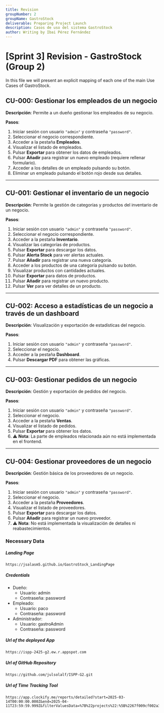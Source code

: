 ```yaml
---
title: Revision
groupNumber: 2
groupName: GastroStock
deliverable: Preparing Project Launch
description: Casos de uso del sistema GastroStock
author: Writing by Ibai Pérez Fernández
---
```


# [Sprint 3] Revision - GastroStock (Group 2)

In this file we will present an explicit mapping of each one of the main Use Cases of GastroStock.

## CU-000: Gestionar los empleados de un negocio

**Descripción**: Permite a un dueño gestionar los empleados de su negocio.

**Pasos**:
1. Iniciar sesión con usuario `"admin"` y contraseña `"password"`.
2. Seleccionar el negocio correspondiente.
3. Acceder a la pestaña **Empleados**.
4. Visualizar el listado de empleados.
5. Pulsar **Exportar** para obtener los datos de empleados.
6. Pulsar **Añadir** para registrar un nuevo empleado (requiere rellenar formulario).
7. Acceder a los detalles de un empleado pulsando su botón.
8. Eliminar un empleado pulsando el botón rojo desde sus detalles.

---

## CU-001: Gestionar el inventario de un negocio

**Descripción**: Permite la gestión de categorías y productos del inventario de un negocio.

**Pasos**:
1. Iniciar sesión con usuario `"admin"` y contraseña `"password"`.
2. Seleccionar el negocio correspondiente.
3. Acceder a la pestaña **Inventario**.
4. Visualizar las categorías de productos.
5. Pulsar **Exportar** para descargar los datos.
6. Pulsar **Alerta Stock** para ver alertas actuales.
7. Pulsar **Añadir** para registrar una nueva categoría.
8. Acceder a los productos de una categoría pulsando su botón.
9. Visualizar productos con cantidades actuales.
10. Pulsar **Exportar** para datos de productos.
11. Pulsar **Añadir** para registrar un nuevo producto.
12. Pulsar **Ver** para ver detalles de un producto.

---

## CU-002: Acceso a estadísticas de un negocio a través de un dashboard

**Descripción**: Visualización y exportación de estadísticas del negocio.

**Pasos**:
1. Iniciar sesión con usuario `"admin"` y contraseña `"password"`.
2. Seleccionar el negocio.
3. Acceder a la pestaña **Dashboard**.
4. Pulsar **Descargar PDF** para obtener las gráficas.

---

## CU-003: Gestionar pedidos de un negocio

**Descripción**: Gestión y exportación de pedidos del negocio.

**Pasos**:
1. Iniciar sesión con usuario `"admin"` y contraseña `"password"`.
2. Seleccionar el negocio.
3. Acceder a la pestaña **Ventas**.
4. Visualizar el listado de pedidos.
5. Pulsar **Exportar** para obtener los datos.
6. ⚠️ **Nota**: La parte de empleados relacionada aún no está implementada en el frontend.

---

## CU-004: Gestionar proveedores de un negocio

**Descripción**: Gestión básica de los proveedores de un negocio.

**Pasos**:
1. Iniciar sesión con usuario `"admin"` y contraseña `"password"`.
2. Seleccionar el negocio.
3. Acceder a la pestaña **Proveedores**.
4. Visualizar el listado de proveedores.
5. Pulsar **Exportar** para descargar los datos.
6. Pulsar **Añadir** para registrar un nuevo proveedor.
7. ⚠️ **Nota**: No está implementada la visualización de detalles ni reabastecimientos.


### Necessary Data

##### Landing Page

    https://jsalasm5.github.io/GastroStock_LandingPage

##### Credentials

- Dueño:
    - Usuario: admin
    - Contraseña: password
- Empleado:
    - Usuario: paco
    - Contraseña: password
- Administrador:
    - Usuario: gastroAdmin
    - Contraseña: password

##### Url of the deployed App

    https://ispp-2425-g2.ew.r.appspot.com

##### Url of GitHub Repository

    https://github.com/julsolalf/ISPP-G2.git

##### Url of Time Tracking Tool

    https://app.clockify.me/reports/detailed?start=2025-03-14T00:00:00.000Z&end=2025-04-11T23:59:59.999Z&filterValuesData=%7B%22projects%22:%5B%2267f009cf002a3d02a259a604%22,%2267e6c9ef007aaf14ddb07163%22%5D%7D&filterOptions=%7B%22projects%22:%7B%22status%22:%22ACTIVE%22%7D%7D&page=1&pageSize=50